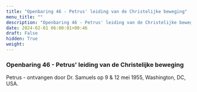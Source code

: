 ```yaml
---
title: "Openbaring 46 - Petrus' leiding van de Christelijke beweging"
menu_title: ""
description: "Openbaring 46 - Petrus' leiding van de Christelijke beweging"
date: 2024-02-01 06:00:01+00:46
draft: False
hidden: True
weight:
---
```

### Openbaring 46 - Petrus' leiding van de Christelijke beweging

Petrus - ontvangen door Dr. Samuels op 9 & 12 mei 1955, Washington, DC, USA.
